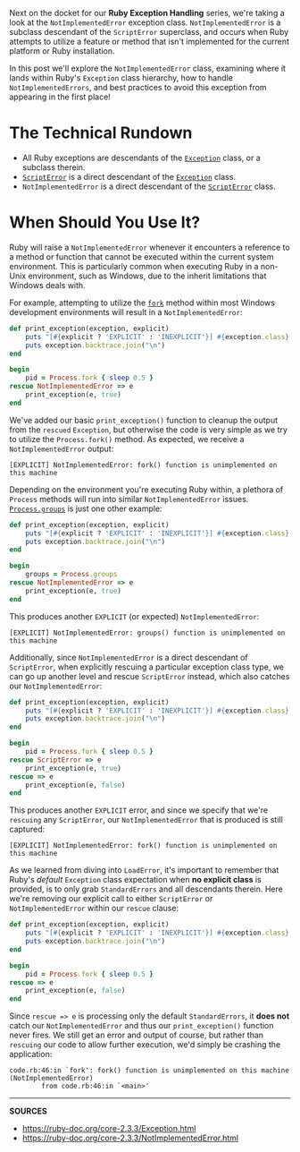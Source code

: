 Next on the docket for our **Ruby Exception Handling** series, we're taking a look at the `NotImplementedError` exception class. `NotImplementedError` is a subclass descendant of the `ScriptError` superclass, and occurs when Ruby attempts to utilize a feature or method that isn't implemented for the current platform or Ruby installation.

In this post we'll explore the `NotImplementedError` class, examining where it lands within Ruby's `Exception` class hierarchy, how to handle `NotImplementedErrors`, and best practices to avoid this exception from appearing in the first place!

# The Technical Rundown

- All Ruby exceptions are descendants of the [`Exception`] class, or a subclass therein.
- [`ScriptError`] is a direct descendant of the [`Exception`] class.
- `NotImplementedError` is a direct descendant of the [`ScriptError`] class.

# When Should You Use It?

Ruby will raise a `NotImplementedError` whenever it encounters a reference to a method or function that cannot be executed within the current system environment. This is particularly common when executing Ruby in a non-Unix environment, such as Windows, due to the inherit limitations that Windows deals with.

For example, attempting to utilize the [`fork`](https://ruby-doc.org/core-2.1.2/Process.html#method-c-fork) method within most Windows development environments will result in a `NotImplementedError`:

```ruby
def print_exception(exception, explicit)
    puts "[#{explicit ? 'EXPLICIT' : 'INEXPLICIT'}] #{exception.class}: #{exception.message}"
    puts exception.backtrace.join("\n")
end

begin
    pid = Process.fork { sleep 0.5 }
rescue NotImplementedError => e
    print_exception(e, true)
end
```

We've added our basic `print_exception()` function to cleanup the output from the `rescued` `Exception`, but otherwise the code is very simple as we try to utilize the `Process.fork()` method.  As expected, we receive a `NotImplementedError` output:

```
[EXPLICIT] NotImplementedError: fork() function is unimplemented on this machine
```

Depending on the environment you're executing Ruby within, a plethora of `Process` methods will run into similar `NotImplementedError` issues.  [`Process.groups`](https://ruby-doc.org/core-2.1.2/Process.html#method-c-groups) is just one other example:

```ruby
def print_exception(exception, explicit)
    puts "[#{explicit ? 'EXPLICIT' : 'INEXPLICIT'}] #{exception.class}: #{exception.message}"
    puts exception.backtrace.join("\n")
end

begin
    groups = Process.groups
rescue NotImplementedError => e
    print_exception(e, true)
end
```

This produces another `EXPLICIT` (or expected) `NotImplementedError`:

```
[EXPLICIT] NotImplementedError: groups() function is unimplemented on this machine
```

Additionally, since `NotImplementedError` is a direct descendant of `ScriptError`, when explicitly rescuing a particular exception class type, we can go up another level and rescue `ScriptError` instead, which also catches our `NotImplementedError`:

```ruby
def print_exception(exception, explicit)
    puts "[#{explicit ? 'EXPLICIT' : 'INEXPLICIT'}] #{exception.class}: #{exception.message}"
    puts exception.backtrace.join("\n")
end

begin
    pid = Process.fork { sleep 0.5 }
rescue ScriptError => e
    print_exception(e, true)
rescue => e
    print_exception(e, false)    
end
```

This produces another `EXPLICIT` error, and since we specify that we're `rescuing` any `ScriptError`, our `NotImplementedError` that is produced is still captured:

```
[EXPLICIT] NotImplementedError: fork() function is unimplemented on this machine
```

As we learned from diving into `LoadError`, it's important to remember that Ruby's _default_ `Exception` class expectation when __no explicit class__ is provided, is to only grab `StandardErrors` and all descendants therein.  Here we're removing our explicit call to either `ScriptError` or `NotImplementedError` within our `rescue` clause:

```ruby
def print_exception(exception, explicit)
    puts "[#{explicit ? 'EXPLICIT' : 'INEXPLICIT'}] #{exception.class}: #{exception.message}"
    puts exception.backtrace.join("\n")
end

begin
    pid = Process.fork { sleep 0.5 }
rescue => e
    print_exception(e, false)
end
```

Since `rescue => e` is processing only the default `StandardErrors`, it __does not__ catch our `NotImplementedError` and thus our `print_exception()` function never fires.  We still get an error and output of course, but rather than `rescuing` our code to allow further execution, we'd simply be crashing the application:

```
code.rb:46:in `fork': fork() function is unimplemented on this machine (NotImplementedError)
        from code.rb:46:in `<main>'
```

[`Exception`]: https://airbrake.io/blog/ruby-exception-handling/ruby-exception-classes
[`ScriptError`]: https://ruby-doc.org/core-2.3.3/ScriptError.html

--------------------------------------------------------------------------------

__SOURCES__

- https://ruby-doc.org/core-2.3.3/Exception.html
- https://ruby-doc.org/core-2.3.3/NotImplementedError.html
